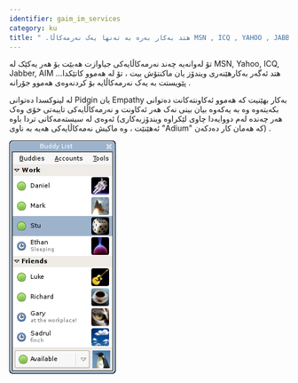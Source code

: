 ```yaml
---
identifier: gaim_im_services
category: ku
title: " .هتد بەکار بەرە بە تەنها یەک نەرمەکاڵا MSN , ICQ , YAHOO , JABBER , AIM "
---
```


تۆ لەوانەیە چەند نەرمەکاڵایەکی جیاوازت هەبێت بۆ هەر یەکێک لە MSN, Yahoo, ICQ, Jabber, AIM ...هتد ئەگەر بەکارهێنەری ویندۆز یان ماکنتۆش بیت ، تۆ لە هەموو کاتێکدا پێویستت بە یەک نەرمەکاڵایە بۆ کردنەوەی هەموو جۆرانە .

لە لینوکسدا دەتوانی Pidgin یان Empathy بەکار بهێنیت کە هەموو ئەکاونتەکانت دەتوانی بکەیتەوە وە بە یەکەوە بیان بینی نەک هەر ئەکاونت و نەرمەکاڵایەکی تایبەتی خۆی وەک ئەوەی لە سیستەمەکانی تردا باوە (هەر چەندە لەم دووایەدا چاوی لێکراوە ویندۆزبەکاری ئەهێنێت ، وە ماکیش نەمەکاڵایەکی هەیە بە ناوی "Adium" کە هەمان کار دەدکەن) .

<img src="/img/gaim_im_services.png" />

  
